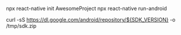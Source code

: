 npx react-native init AwesomeProject
npx react-native run-android


curl -sS https://dl.google.com/android/repository/${SDK_VERSION} -o /tmp/sdk.zip